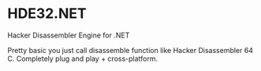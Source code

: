 # HDE32.NET
Hacker Disassembler Engine for .NET

Pretty basic you just call disassemble function like Hacker Disassembler 64 C. Completely plug and play + cross-platform.
